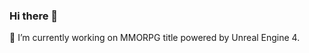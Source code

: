 <!--
**Chyuae/Chyuae** is a ✨ _special_ ✨ repository because its `README.md` (this file) appears on your GitHub profile.
-->
### Hi there 👋
🔭 I’m currently working on MMORPG title powered by Unreal Engine 4.
